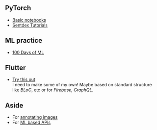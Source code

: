  ## PyTorch
   - [Basic notebooks](https://github.com/dair-ai/pytorch_notebooks)
   - [Sentdex Tutorials](https://www.youtube.com/playlist?list=PLQVvvaa0QuDdeMyHEYc0gxFpYwHY2Qfdh)
   
 ## ML practice
  - [100 Days of ML](https://github.com/NishkarshRaj/100DaysofMLCode)
  
## Flutter
  - [Try this out](https://github.com/anantcodes/flutter-doctor)<br>
  I need to make some of my own! Maybe based on standard structure like _BLoC_, etc or for _Firebase, GraphQL_.
 
## Aside
  - For [annotating images](https://github.com/rediscovery-io/remo-python)
  - For [ML based APIs](https://github.com/bentoml/BentoML)
